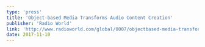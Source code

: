 ```yaml
---
type: 'press'
title: 'Object-based Media Transforms Audio Content Creation'
publisher: 'Radio World'
link: 'http://www.radioworld.com/global/0007/objectbased-media-transforms-audio-content-creation/340736'
date: 2017-11-10
---
```

